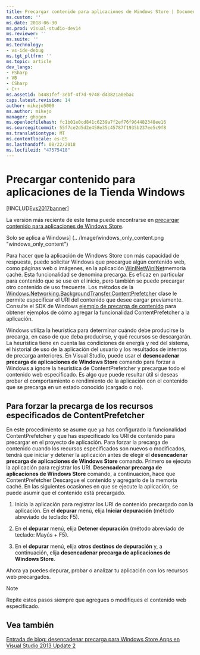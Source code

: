 ```yaml
---
title: Precargar contenido para aplicaciones de Windows Store | Documentos de Microsoft
ms.custom: ''
ms.date: 2018-06-30
ms.prod: visual-studio-dev14
ms.reviewer: ''
ms.suite: ''
ms.technology:
- vs-ide-debug
ms.tgt_pltfrm: ''
ms.topic: article
dev_langs:
- FSharp
- VB
- CSharp
- C++
ms.assetid: b4481fef-3ebf-4f7d-9748-d43821a0ebac
caps.latest.revision: 14
author: mikejo5000
ms.author: mikejo
manager: ghogen
ms.openlocfilehash: fc1b01e0cd841c6239a7f2ef76f964482348ee16
ms.sourcegitcommit: 55f7ce2d5d2e458e35c45787f1935b237ee5c9f8
ms.translationtype: MT
ms.contentlocale: es-ES
ms.lasthandoff: 08/22/2018
ms.locfileid: "47575418"
---
```

# <a name="prefetch-content-for-windows-store-apps"></a>Precargar contenido para aplicaciones de la Tienda Windows
[!INCLUDE[vs2017banner](../includes/vs2017banner.md)]

La versión más reciente de este tema puede encontrarse en [precargar contenido para aplicaciones de Windows Store](https://docs.microsoft.com/visualstudio/debugger/prefetch-content-for-windows-store-apps).  
  
Solo se aplica a Windows] (.. /Image/windows_only_content.png "windows_only_content")  
  
 Para hacer que la aplicación de Windows Store con más capacidad de respuesta, puede solicitar Windows que precargue algún contenido web, como páginas web o imágenes, en la aplicación [WinINet](http://msdn.microsoft.com/en-us/0a06f2af-957a-4dff-a8cc-187370181b5c)[WinINet](http://msdn.microsoft.com/library/aa383630.aspx)memoria caché. Esta funcionalidad se denomina precarga. Es eficaz en particular para contenido que se use en el inicio, pero también se puede precargar otro contenido de uso frecuente. Los métodos de la [Windows.Networking.BackgroundTransfer.ContentPrefetcher](http://msdn.microsoft.com/library/windows/apps/windows.networking.backgroundtransfer.contentprefetcher.aspx) clase le permite especificar el URI del contenido que desee cargar previamente. Consulte el SDK de Windows [ejemplo de precarga de contenido](http://code.msdn.microsoft.com/windowsapps/ContentPrefetcher-Sample-432c8309) para obtener ejemplos de cómo agregar la funcionalidad ContentPrefetcher a la aplicación.  
  
 Windows utiliza la heurística para determinar cuándo debe producirse la precarga, en caso de que deba producirse, y qué recursos se descargarán. La heurística tiene en cuenta las condiciones de energía y red del sistema, el historial de uso de la aplicación del usuario y los resultados de intentos de precarga anteriores. En Visual Studio, puede usar el **desencadenar precarga de aplicaciones de Windows Store** comando para forzar a Windows a ignore la heurística de ContentPrefetcher y precargue todo el contenido web especificado. Es algo que puede resultar útil si deseas probar el comportamiento o rendimiento de la aplicación con el contenido que se precarga en un estado conocido (cargado o no).  
  
## <a name="to-force-preloading-of-contentprefetcher-specified-resources"></a>Para forzar la precarga de los recursos especificados de ContentPrefetcher  
 En este procedimiento se asume que ya has configurado la funcionalidad ContentPrefetcher y que has especificado los URI de contenido para precargar en el proyecto de aplicación. Para forzar la precarga de contenido cuando los recursos especificados son nuevos o modificados, tendrá que iniciar y detener la aplicación antes de elegir el **desencadenar precarga de aplicaciones de Windows Store** comando. Primero se ejecuta la aplicación para registrar los URI. **Desencadenar precarga de aplicaciones de Windows Store** comando, a continuación, hace que ContentPrefetcher Descargue el contenido y agregarlo de la memoria caché. En las siguientes ocasiones en que se ejecute la aplicación, se puede asumir que el contenido está precargado.  
  
1.  Inicia la aplicación para registrar los URI de contenido precargado con la aplicación. En el **depurar** menú, elija **Iniciar depuración** (método abreviado de teclado: F5).  
  
2.  En el **depurar** menú, elija **Detener depuración** (método abreviado de teclado: Mayús + F5).  
  
3.  En el **depurar** menú, elija **otros destinos de depuración** y, a continuación, elija **desencadenar precarga de aplicaciones de Windows Store**.  
  
 Ahora ya puedes depurar, probar o analizar tu aplicación con los recursos web precargados.  
  
> [!NOTE]
>  Repite estos pasos siempre que agregues o modifiques el contenido web especificado.  
  
## <a name="see-also"></a>Vea también  
 [Entrada de blog: desencadenar precarga para Windows Store Apps en Visual Studio 2013 Update 2](http://blogs.msdn.com/b/visualstudioalm/archive/2014/02/06/triggering-prefetch-for-windows-store-apps-in-visual-studio-2013-update-2.aspx)



